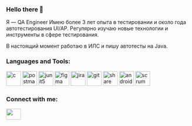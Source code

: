 ### Hello there 👋

Я — QA Engineer 
Имею более 3 лет опыта в тестировании и около года автотестирования UI/AP. Регулярно изучаю новые технологии и инструменты в сфере тестирования. 

В настоящий момент работаю в ИЛС и пишу автотесты на Java.








<h3 align="left">Languages and Tools:</h3>
<p align="left">
  <a target="_blank"> <img src="https://img.shields.io/badge/IntelliJ%20IDEA-000000.svg?style=for-the-badge&logo=IntelliJ-IDEA&logoColor=white" alt="c" width="40" height="40" /> </a>
  <a target="_blank"> <img src="https://img.shields.io/badge/Postman-FF6C37.svg?style=for-the-badge&logo=Postman&logoColor=white" alt="postman" width="40" height="40" /> </a>
  <a target="_blank"> <img src="https://img.shields.io/badge/JUnit5-25A162.svg?style=for-the-badge&logo=JUnit5&logoColor=white" alt="junit5" width="40" height="40" /> </a>
  <a target="_blank"> <img src="https://www.vectorlogo.zone/logos/figma/figma-icon.svg" alt="figma" width="40" height="40" /> </a>
  <a target="_blank"> <img src="https://img.shields.io/badge/Jira%20Software-0052CC.svg?style=for-the-badge&logo=Jira-Software&logoColor=white" alt="jira" width="40" height="40" /> </a>
  <a target="_blank"> <img src="https://www.vectorlogo.zone/logos/git-scm/git-scm-icon.svg" alt="git" width="40" height="40" /> </a>
  <a target="_blank"> <img src="https://img.shields.io/badge/ShareX-2885F1.svg?style=for-the-badge&logo=ShareX&logoColor=white" alt="share" width="40" height="40" /> </a>
  <a target="_blank"> <img src="https://img.shields.io/badge/Android%20Studio-3DDC84.svg?style=for-the-badge&logo=Android-Studio&logoColor=white" alt="androidStudio" width="40" height="40" /> </a>
  <a target="_blank"> <img src="https://img.shields.io/badge/Scrum%20Alliance-009FDA.svg?style=for-the-badge&logo=Scrum-Alliance&logoColor=white" alt="scrum" width="40" height="40" /> </a>
</p>








<h3 align="left">Connect with me:</h3>
<p align="left">

<a href="your link" target="blank"><img align="center" src="https://cdn.jsdelivr.net/npm/simple-icons@3.0.1/icons/linkedin.svg" alt="" height="30" width="40" /></a>
</p>
